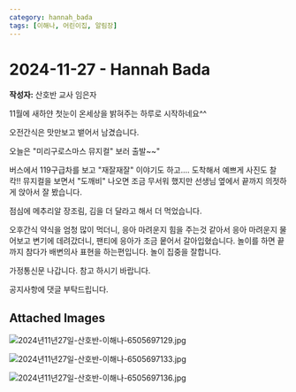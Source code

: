 ```yaml
---
category: hannah_bada
tags: [이해나, 어린이집, 알림장]
---
```


# 2024-11-27 - Hannah Bada

**작성자:** 산호반 교사 임은자  

11월에 새하얀 첫눈이 온세상을 밝혀주는 하루로 시작하네요^^

오전간식은 맛만보고 뱉어서 남겼습니다.

오늘은 "미리구로스마스 뮤지컬" 보러 출발~~"

버스에서  119구급차를 보고 "재잘재잘" 이야기도 하고....
도착해서 예쁘게 사진도 찰칵!!
뮤지컬을 보면서 "도깨비" 나오면 조금 무서워 했지만 선생님 옆에서 끝까지  의젓하게 앉아서 잘 봤습니다. 

점심에  메추리알 장조림, 김을 더 달라고 해서 더 먹었습니다.

오후간식 약식을 엄청 많이 먹더니, 응아 마려운지  힘을 주는것 같아서 응아 마려운지 물어보고 변기에 데려갔더니, 팬티에 응아가 조금 뭍어서 갈아입혔습니다. 놀이를 하면  끝까지 참다가 배변의사 표현을 하는편입니다. 놀이 집중을 잘합니다.

가정통신문 나갑니다. 참고 하시기 바랍니다.

공지사항에 댓글 부탁드립니다.

## Attached Images
![2024년11년27일-산호반-이해나-6505697129.jpg](d:\Users\hannah\Downloads\kids\photo\2024년11년27일-산호반-이해나-6505697129.jpg)

![2024년11년27일-산호반-이해나-6505697133.jpg](d:\Users\hannah\Downloads\kids\photo\2024년11년27일-산호반-이해나-6505697133.jpg)

![2024년11년27일-산호반-이해나-6505697136.jpg](d:\Users\hannah\Downloads\kids\photo\2024년11년27일-산호반-이해나-6505697136.jpg)

